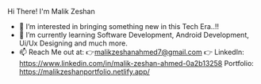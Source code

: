 Hi There! I'm Malik Zeshan
- 👀 I’m interested in bringing something new in this Tech Era..!!
- 🌱 I’m currently learning Software Development, Android Development, Ui/Ux Designing and much more.
- 📫 Reach Me out at: 👉malikzeshanahmed7@gmail.com 👉 LinkedIn: https://www.linkedin.com/in/malik-zeshan-ahmed-0a2b13258
Portfolio: https://malikzeshanportfolio.netlify.app/

<!---
Malik-Zeshan/Malik-Zeshan is a ✨ special ✨ repository because its `README.md` (this file) appears on your GitHub profile.
You can click the Preview link to take a look at your changes.
--->
